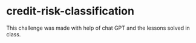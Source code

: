 # credit-risk-classification
This challenge was made with help of chat GPT and the lessons solved in class.
